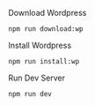 Download Wordpress
``` 
npm run download:wp
```

Install Wordpress
``` 
npm run install:wp
```

Run Dev Server
``` 
npm run dev
```